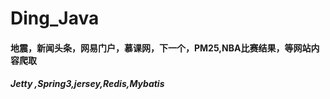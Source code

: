 # Ding_Java
#### 地震，新闻头条，网易门户，慕课网，下一个，PM25,NBA比赛结果，等网站内容爬取
##### Jetty ,Spring3,jersey,Redis,Mybatis


